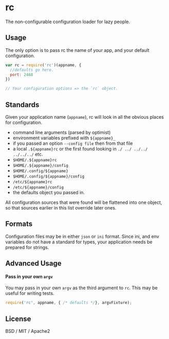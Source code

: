 # rc

The non-configurable configuration loader for lazy people.

## Usage

The only option is to pass rc the name of your app, and your default configuration.

```javascript
var rc = require('rc')(appname, {
  //defaults go here.
  port: 2468
})

// Your configuration options => the `rc` object.

```

## Standards

Given your application name (`appname`), rc will look in all the obvious places for configuration.

  * command line arguments (parsed by optimist)
  * environment variables prefixed with `${appname}_`
  * if you passed an option `--config file` then from that file
  * a local `.${appname}rc` or the first found looking in `./ ../ ../../ ../../../` etc. 
  * `$HOME/.${appname}rc`
  * `$HOME/.${appname}/config`
  * `$HOME/.config/${appname}`
  * `$HOME/.config/${appname}/config`
  * `/etc/${appname}rc`
  * `/etc/${appname}/config`
  * the defaults object you passed in.

All configuration sources that were found will be flattened into one object,
so that sources earlier in this list override later ones.

## Formats

Configuration files may be in either `json` or `ini` format.
Since ini, and env variables do not have a standard for types,
your application needs be prepared for strings.



## Advanced Usage

#### Pass in your own `argv`

You may pass in your own `argv` as the third argument to `rc`.  This may be useful for writing tests.

```javascript
require('rc', appname, { /* defaults */}, argvFixture);
```


## License

BSD / MIT / Apache2

